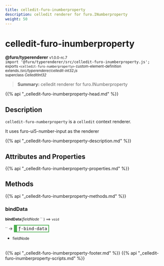 ```yaml
---
title: celledit-furo-inumberproperty
description: celledit renderer for furo.INumberproperty
weight: 50
---
```


# celledit-furo-inumberproperty
**@furo/typerenderer** <small>v1.0.0-rc.7</small>
<br>`import '@furo/typerenderer/src/celledit-furo-inumberproperty.js';`<small>
<br>exports `<celledit-furo-numberproperty>` custom-element-definition
<br>extends */src/typerenderer/celledit-int32.js*
<br>superclass *CelleditInt32*</small>

> **Summary:** celledit renderer for furo.INumberproperty

{{% api "_celledit-furo-inumberproperty-head.md" %}}

## Description

`celledit-furo-numberproperty` is a `celledit` context renderer.

It uses furo-ui5-number-input as the renderer

{{% api "_celledit-furo-inumberproperty-description.md" %}}


## Attributes and Properties
{{% api "_celledit-furo-inumberproperty-properties.md" %}}




## Methods
{{% api "_celledit-furo-inumberproperty-methods.md" %}}


### **bindData**
<small>**bindData**(*fieldNode* `` ) ⟹ `void`</small>

<small>`` </small> →
<span  style="border-width:2px 2px 2px 10px; border-style: solid;border-color:  rgb(76, 175, 80);font-family:monospace; padding:2px 4px;">ƒ-bind-data</span>



- <small>fieldNode </small>
<br><br>




{{% api "_celledit-furo-inumberproperty-footer.md" %}}
{{% api "_celledit-furo-inumberproperty-scripts.md" %}}
